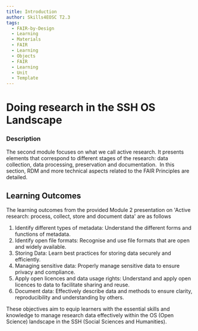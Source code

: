 ```yaml
---
title: Introduction
author: Skills4EOSC T2.3
tags:
  - FAIR-by-Design
  - Learning
  - Materials
  - FAIR
  - Learning
  - Objects
  - FAIR
  - Learning
  - Unit
  - Template
---
```


# Doing research in the SSH OS Landscape

### Description

The second module focuses on what we call active research. It presents elements that correspond to different stages of the research: data collection, data processing, preservation and documentation.  In this section, RDM and more technical aspects related to the FAIR Principles are detailed. 
## Learning Outcomes

The learning outcomes from the provided Module 2 presentation on 'Active research: process, collect, store and document data' are as follows

1. Identify different types of metadata: Understand the different forms and functions of metadata.
2. Identify open file formats: Recognise and use file formats that are open and widely available.
3. Storing Data: Learn best practices for storing data securely and efficiently.
4. Managing sensitive data: Properly manage sensitive data to ensure privacy and compliance.
5. Apply open licences and data usage rights: Understand and apply open licences to data to facilitate sharing and reuse.
6. Document data: Effectively describe data and methods to ensure clarity, reproducibility and understanding by others.

These objectives aim to equip learners with the essential skills and knowledge to manage research data effectively within the OS (Open Science) landscape in the SSH (Social Sciences and Humanities).



